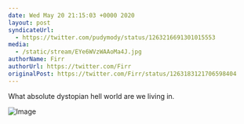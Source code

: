 ```yaml
---
date: Wed May 20 21:15:03 +0000 2020
layout: post
syndicateUrl:
  - https://twitter.com/pudymody/status/1263216691301015553
media:
  - /static/stream/EYe6WVzWAAoMa4J.jpg
authorName: Firr
authorUrl: https://twitter.com/Firr
originalPost: https://twitter.com/Firr/status/1263183121706598404
---
```

What absolute dystopian hell world are we living in. 

![Image](/static/stream/EYe6WVzWAAoMa4J.jpg)